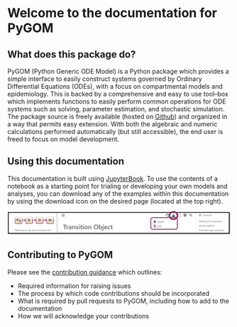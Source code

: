 # Welcome to the documentation for PyGOM

## What does this package do?

PyGOM (Python Generic ODE Model) is a Python package which provides a simple interface to easily construct systems
governed by Ordinary Differential Equations (ODEs), with a focus on compartmental models and epidemiology.
This is backed by a comprehensive and easy to use tool–box which implements functions to easily perform common operations for ODE
systems such as solving, parameter estimation, and stochastic simulation.
The package source is freely available (hosted on [Github](https://github.com/PublicHealthEngland/pygom)) and organized in a way that permits easy extension. With both the algebraic and numeric calculations performed automatically (but still accessible), the end user is freed to focus on model development.

## Using this documentation
This documentation is built using [JupyterBook](https://jupyterbook.org/en/stable/intro.html). To use the contents of a notebook as a starting point for trialing or developing your own models and analyses, you can download any of the examples within this documentation by using the download icon on the desired page (located at the top right).

![download file](../images/download.png)

## Contributing to PyGOM

Please see the [contribution guidance](https://github.com/ukhsa-collaboration/pygom/blob/master/CONTRIBUTING.md) which outlines:
- Required information for raising issues
- The process by which code contributions should be incorporated
- What is required by pull requests to PyGOM, including how to add to the documentation
- How we will acknowledge your contributions

<!---
The purpose of this package is to allow the end user to easily define a
set of ordinary differential equations (ODEs) and obtain information
about the ODEs by invoking the the appropriate methods. Here, we define
the set of ODEs as

$$\frac{\mathrm{d} \mathbf{y}}{\mathrm{d} t} = f(\mathbf{y},\boldsymbol{\theta})$$

where $\mathbf{y} = \left(y_{1},y_{2},\ldots,y_{n}\right)$ is the state vector and $\boldsymbol{\theta} = \left(\theta_{1},\theta_{2},\ldots, \theta_{p}\right)$ the set of parameters. Currently, this package allows the user to find the algebraic
expression of the ODE, Jacobian, gradient and forward sensitivity of the
ODE. A numerical output is given when all the state and parameter values
are provided. Note that the only important class is
{class}`.DeterministicOde` where all the
functionality described previously are exposed.
-->

```{tableofcontents}
```
